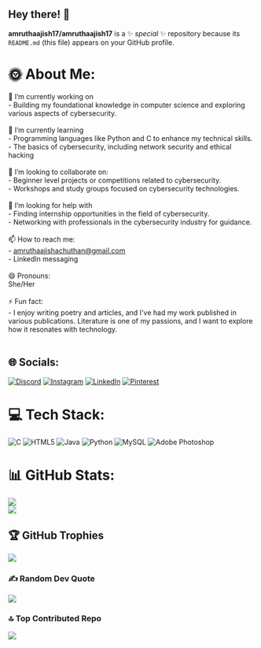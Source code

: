 ## Hey there! 👋

**amruthaajish17/amruthaajish17** is a ✨ _special_ ✨ repository because its `README.md` (this file) appears on your GitHub profile.
# 🌞 About Me:
🔭 I’m currently working on<br>- Building my foundational knowledge in computer science and exploring various aspects of cybersecurity.<br><br>🌱 I’m currently learning<br>- Programming languages like Python and C to enhance my technical skills.<br>- The basics of cybersecurity, including network security and ethical hacking<br><br>👯 I’m looking to collaborate on:<br>- Beginner level projects or competitions related to cybersecurity.<br>- Workshops and study groups focused on cybersecurity technologies.<br><br>🤝 I’m looking for help with <br>- Finding internship opportunities in the field of cybersecurity.<br>- Networking with professionals in the cybersecurity industry for guidance.<br><br> 📫 How to reach me: <br>- amruthaajishachuthan@gmail.com<br>- LinkedIn messaging<br><br>😄 Pronouns: <br>She/Her<br><br>⚡ Fun fact:<br>- I enjoy writing poetry and articles, and I've had my work published in various publications. Literature is one of my passions, and I want to explore how it resonates with technology.<br><br>


## 🌐 Socials:
[![Discord](https://img.shields.io/badge/Discord-%237289DA.svg?logo=discord&logoColor=white)](https://discord.gg/amrutha_ajish) [![Instagram](https://img.shields.io/badge/Instagram-%23E4405F.svg?logo=Instagram&logoColor=white)](https://instagram.com/i._.am_ruthaaa) [![LinkedIn](https://img.shields.io/badge/LinkedIn-%230077B5.svg?logo=linkedin&logoColor=white)](https://linkedin.com/in/amrutha-ajish-achuthan) [![Pinterest](https://img.shields.io/badge/Pinterest-%23E60023.svg?logo=Pinterest&logoColor=white)](https://pinterest.com/amrutha_ajish) 

# 💻 Tech Stack:
![C](https://img.shields.io/badge/c-%2300599C.svg?style=for-the-badge&logo=c&logoColor=white) ![HTML5](https://img.shields.io/badge/html5-%23E34F26.svg?style=for-the-badge&logo=html5&logoColor=white) ![Java](https://img.shields.io/badge/java-%23ED8B00.svg?style=for-the-badge&logo=openjdk&logoColor=white) ![Python](https://img.shields.io/badge/python-3670A0?style=for-the-badge&logo=python&logoColor=ffdd54) ![MySQL](https://img.shields.io/badge/mysql-4479A1.svg?style=for-the-badge&logo=mysql&logoColor=white) ![Adobe Photoshop](https://img.shields.io/badge/adobe%20photoshop-%2331A8FF.svg?style=for-the-badge&logo=adobe%20photoshop&logoColor=white)
# 📊 GitHub Stats:
![](https://github-readme-stats.vercel.app/api?username=amruthaajish17&theme=radical&hide_border=false&include_all_commits=false&count_private=true)<br/>
![](https://github-readme-streak-stats.herokuapp.com/?user=amruthaajish17&theme=radical&hide_border=false)<br/>


## 🏆 GitHub Trophies
![](https://github-profile-trophy.vercel.app/?username=amruthaajish17&theme=dracula&no-frame=false&no-bg=false&margin-w=4)

### ✍️ Random Dev Quote
![](https://quotes-github-readme.vercel.app/api?type=horizontal&theme=radical)

### 🔝 Top Contributed Repo
![](https://github-contributor-stats.vercel.app/api?username=amruthaajish17&limit=5&theme=dracula&combine_all_yearly_contributions=true)



